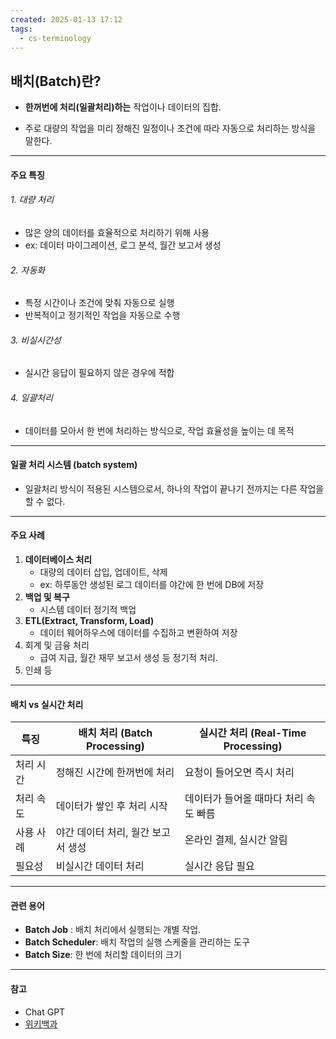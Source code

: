 ```yaml
---
created: 2025-01-13 17:12
tags:
  - cs-terminology
---
```

## 배치(Batch)란?
- **한꺼번에 처리(일괄처리)하는** 작업이나 데이터의 집합.

- 주로 대량의 작업을 미리 정해진 일정이나 조건에 따라 자동으로 처리하는 방식을 말한다.
---
#### 주요 특징
###### 1. 대량 처리
- 많은 양의 데이터를 효율적으로 처리하기 위해 사용
- ex: 데이터 마이그레이션, 로그 분석, 월간 보고서 생성
###### 2. 자동화
- 특정 시간이나 조건에 맞춰 자동으로 실행
- 반복적이고 정기적인 작업을 자동으로 수행
###### 3. 비실시간성
- 실시간 응답이 필요하지 않은 경우에 적합
###### 4. 일괄처리
- 데이터를 모아서 한 번에 처리하는 방식으로, 작업 효율성을 높이는 데 목적
---
#### 일괄 처리 시스템 (batch system)
- 일괄처리 방식이 적용된 시스템으로서, 하나의 작업이 끝나기 전까지는 다른 작업을 할 수 없다.
---
#### 주요 사례
1. **데이터베이스 처리**
	- 대량의 데이터 삽입, 업데이트, 삭제
	- ex: 하루동안 생성된 로그 데이터를 야간에 한 번에 DB에 저장
2. **백업 및 복구**
	- 시스템 데이터 정기적 백업
3. **ETL(Extract, Transform, Load)**
	- 데이터 웨어하우스에 데이터를 수집하고 변환하여 저장
4. 회계 및 금융 처리
	- 급여 지급, 월간 재무 보고서 생성 등 정기적 처리.
5. 인쇄 등
---
#### 배치 vs 실시간 처리
| 특징    | 배치 처리 (Batch Processing) | 실시간 처리 (Real-Time Processing) |
| ----- | ------------------------ | ----------------------------- |
| 처리 시간 | 정해진 시간에 한꺼번에 처리          | 요청이 들어오면 즉시 처리                |
| 처리 속도 | 데이터가 쌓인 후 처리 시작          | 데이터가 들어올 때마다 처리 속도 빠름         |
| 사용 사례 | 야간 데이터 처리, 월간 보고서 생성     | 온라인 결제, 실시간 알림                |
| 필요성   | 비실시간 데이터 처리              | 실시간 응답 필요                     |

---
#### 관련 용어
- **Batch Job** : 배치 처리에서 실행되는 개별 작업.
- **Batch Scheduler**: 배치 작업의 실행 스케줄을 관리하는 도구
- **Batch Size**: 한 번에 처리할 데이터의 크기
---
#### 참고
- Chat GPT
- [위키백과](https://ko.wikipedia.org/wiki/%EC%9D%BC%EA%B4%84_%EC%B2%98%EB%A6%AC)
